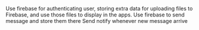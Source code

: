 Use firebase for authenticating user, storing extra data for uploading files to Firebase, and use those files to display in the apps.
Use firebase to send message and store them there
Send notify whenever new message arrive
